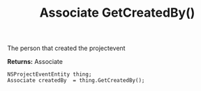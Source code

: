 ﻿---
uid: crmscript_ref_NSProjectEventEntity_GetCreatedBy
title: Associate GetCreatedBy()
intellisense: NSProjectEventEntity.GetCreatedBy
keywords: NSProjectEventEntity, GetCreatedBy
so.topic: reference
---

The person that created the projectevent

**Returns:** Associate


```crmscript
NSProjectEventEntity thing;
Associate createdBy  = thing.GetCreatedBy();
```


